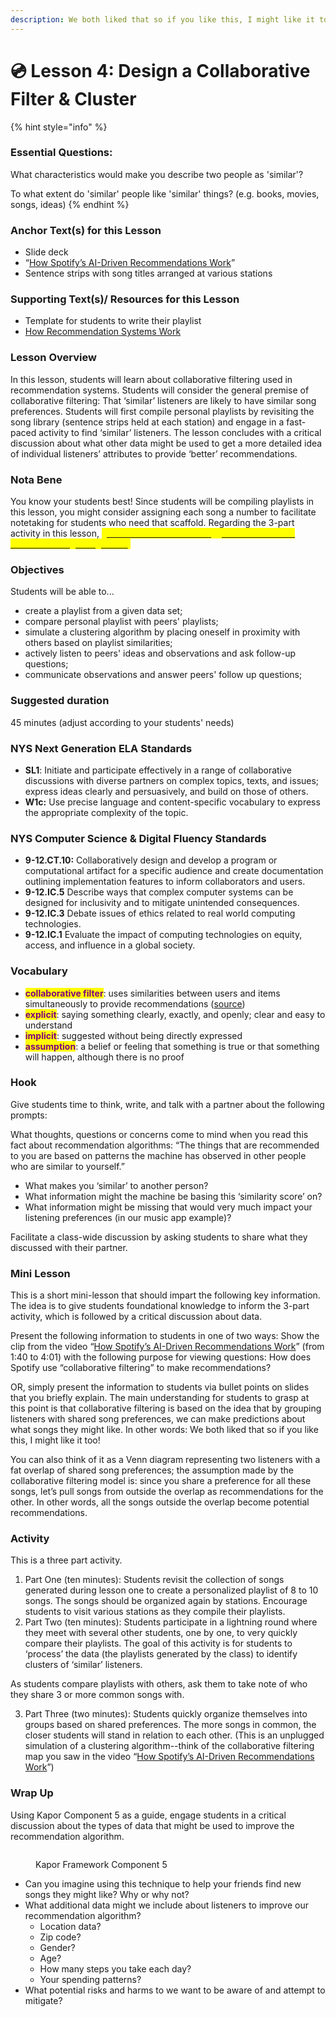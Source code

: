 ```yaml
---
description: We both liked that so if you like this, I might like it too!
---
```


# 💿 Lesson 4: Design a Collaborative Filter & Cluster

{% hint style="info" %}
### Essential Questions:



What characteristics would make you describe two people as 'similar'?



To what extent do 'similar' people like 'similar' things? (e.g. books, movies, songs, ideas)
{% endhint %}



### Anchor Text(s) for this Lesson

* Slide deck&#x20;
* “[How Spotify’s AI-Driven Recommendations Work](https://www.youtube.com/watch?v=pGntmcy\_HX8)”
* Sentence strips with song titles arranged at various stations&#x20;

### Supporting Text(s)/ Resources for this Lesson

* Template for students to write their playlist&#x20;
* [How Recommendation Systems Work](https://www.youtube.com/watch?v=n3RKsY2H-NE)

### Lesson Overview

In this lesson, students will learn about collaborative filtering used in recommendation systems. Students will consider the general premise of collaborative filtering: That ‘similar’ listeners are likely to have similar song preferences. Students will first compile personal playlists by revisiting the song library (sentence strips held at each station) and engage in a fast-paced activity to find ‘similar’ listeners. The lesson concludes with a critical discussion about what other data might be used to get a more detailed idea of individual listeners’ attributes to provide ‘better’ recommendations.



### Nota Bene

You know your students best! Since students will be compiling playlists in this lesson, you might consider assigning each song a number to facilitate notetaking for students who need that scaffold. Regarding the 3-part activity in this lesson, <mark style="color:yellow;">c</mark>[<mark style="color:yellow;">heck out this video for suggestions on how to structure the lightning round</mark>](https://www.youtube.com/watch?v=I7\_PfCBBcFI)<mark style="color:yellow;">.</mark>&#x20;

### Objectives

Students will be able to...

* create a playlist from a given data set;
* compare personal playlist with peers' playlists;
* simulate a clustering algorithm by placing oneself in proximity with others based on playlist similarities;
* actively listen to peers' ideas and observations and ask follow-up questions;
* communicate observations and answer peers' follow up questions;

### Suggested duration

45 minutes (adjust according to your students' needs)

### NYS Next Generation ELA Standards

* **SL1**: Initiate and participate effectively in a range of collaborative discussions with diverse partners on complex topics, texts, and issues; express ideas clearly and persuasively, and build on those of others.
* **W1c:** Use precise language and content-specific vocabulary to express the appropriate complexity of the topic.

### NYS Computer Science & Digital Fluency Standards

* **9-12.CT.10:** Collaboratively design and develop a program or computational artifact for a specific audience and create documentation outlining implementation features to inform collaborators and users.
* **9-12.IC.5** Describe ways that complex computer systems can be designed for inclusivity and to mitigate unintended consequences.
* **9-12.IC.3** Debate issues of ethics related to real world computing technologies.
* **9-12.IC.1** Evaluate the impact of computing technologies on equity, access, and influence in a global society.

### Vocabulary

* <mark style="color:purple;">**collaborative filter**</mark>: uses similarities between users and items simultaneously to provide recommendations ([source](https://developers.google.com/machine-learning/recommendation/collaborative/basics))
* <mark style="color:purple;">**explicit**</mark>:  saying something clearly, exactly, and openly; clear and easy to understand
* <mark style="color:purple;">**implicit**</mark>: suggested without being directly expressed
* <mark style="color:purple;">**assumption**</mark>: a belief or feeling that something is true or that something will happen, although there is no proof

### Hook

Give students time to think, write, and talk with a partner about the following prompts:&#x20;

What thoughts, questions or concerns come to mind when you read this fact about recommendation algorithms: “The things that are recommended to you are based on patterns the machine has observed in other people who are similar to yourself.”

* What makes you ‘similar’ to another person?
* What information might the machine be basing this ‘similarity score’ on?
* What information might be missing that would very much impact your listening preferences (in our music app example)?

Facilitate a class-wide discussion by asking students to share what they discussed with their partner.

### Mini Lesson&#x20;

This is a short mini-lesson that should impart the following key information. The idea is to give students foundational knowledge to inform the 3-part activity, which is followed by a critical discussion about data.

Present the following information to students in one of two ways: Show the clip from the video “[How Spotify’s AI-Driven Recommendations Work](https://www.youtube.com/watch?v=pGntmcy\_HX8)” (from 1:40 to 4:01) with the following purpose for viewing questions: How does Spotify use “collaborative filtering” to make recommendations?

OR, simply present the information to students via bullet points on slides that you briefly explain. The main understanding for students to grasp at this point is that collaborative filtering is based on the idea that by grouping listeners with shared song preferences, we can make predictions about what songs they might like. In other words: We both liked that so if you like this, I might like it too!

You can also think of it as a Venn diagram representing two listeners with a fat overlap of shared song preferences; the assumption made by the collaborative filtering model is: since you share a preference for all these songs, let’s pull songs from outside the overlap as recommendations for the other. In other words, all the songs outside the overlap become potential recommendations.&#x20;

### Activity

This is a three part activity.&#x20;

1. Part One (ten minutes): Students revisit the collection of songs generated during lesson one to create a personalized playlist of 8 to 10 songs. The songs should be organized again by stations. Encourage students to visit various stations as they compile their playlists.&#x20;
2. Part Two (ten minutes): Students participate in a lightning round where they meet with several other students, one by one, to very quickly compare their playlists. The goal of this activity is for students to ‘process’ the data (the playlists generated by the class) to identify clusters of ‘similar’ listeners. &#x20;

&#x20;       As students compare playlists with others, ask     them to take note of who they share 3 or more common songs with.

3. Part Three (two minutes): Students quickly organize themselves into groups based on shared preferences. The more songs in common, the closer students will stand in relation to each other. (This is an unplugged simulation of a clustering algorithm--think of the collaborative filtering map you saw in the video “[How Spotify’s AI-Driven Recommendations Work](https://www.youtube.com/watch?v=pGntmcy\_HX8)”)

### Wrap Up&#x20;

Using Kapor Component 5 as a guide, engage students in a critical discussion about the types of data that might be used to improve the recommendation algorithm.&#x20;

<figure><img src="../.gitbook/assets/Screenshot 2024-05-30 at 1.44.43 PM.png" alt=""><figcaption><p>Kapor Framework Component 5</p></figcaption></figure>

* Can you imagine using this technique to help your friends find new songs they might like? Why or why not?
* What additional data might we include about listeners to improve our recommendation algorithm?
  * Location data?&#x20;
  * Zip code?
  * Gender?&#x20;
  * Age?
  * How many steps you take each day?
  * Your spending patterns?
* What potential risks and harms to we want to be aware of and attempt to mitigate?
